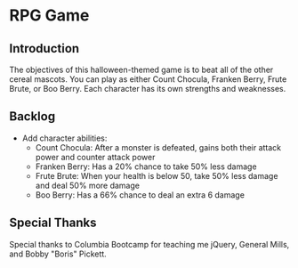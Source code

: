 # RPG Game

## Introduction

The objectives of this halloween-themed game is to beat all of the other cereal mascots. You can play as either Count Chocula, Franken Berry, Frute Brute, or Boo Berry. Each character has its own strengths and weaknesses. 

## Backlog

- Add character abilities:
  - Count Chocula: After a monster is defeated, gains both their attack power and counter attack power
  - Franken Berry: Has a 20% chance to take 50% less damage 
  - Frute Brute: When your health is below 50, take 50% less damage and deal 50% more damage
  - Boo Berry: Has a 66% chance to deal an extra 6 damage  

## Special Thanks
Special thanks to Columbia Bootcamp for teaching me jQuery, General Mills, and Bobby "Boris" Pickett.
